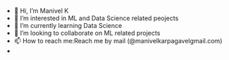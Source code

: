- 👋 Hi, I’m Manivel K
- 👀 I’m interested in ML and Data Science related peojects
- 🌱 I’m currently learning Data Science
- 💞️ I’m looking to collaborate on ML related projects
- 📫 How to reach me:Reach me by mail (@manivelkarpagavelgmail.com)
- 
